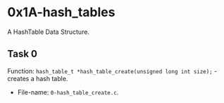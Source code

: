 # 0x1A-hash_tables
A HashTable Data Structure.

## Task 0
Function: ```hash_table_t *hash_table_create(unsigned long int size);``` - creates a hash table.
* File-name: ```0-hash_table_create.c```.
